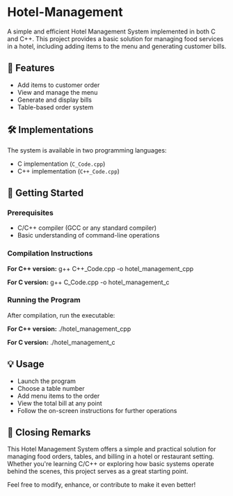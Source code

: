 # Hotel-Management

A simple and efficient Hotel Management System implemented in both C and C++. This project provides a basic solution for managing food services in a hotel, including adding items to the menu and generating customer bills.


## 🌟 Features
- Add items to customer order
- View and manage the menu
- Generate and display bills
- Table-based order system


## 🛠 Implementations
The system is available in two programming languages:
- C implementation (`C_Code.cpp`)
- C++ implementation (`C++_Code.cpp`)


## 🚀 Getting Started
### Prerequisites
- C/C++ compiler (GCC or any standard compiler)
- Basic understanding of command-line operations


### Compilation Instructions
**For C++ version:**
g++ C++_Code.cpp -o hotel_management_cpp

**For C version:**
g++ C_Code.cpp -o hotel_management_c


### Running the Program
After compilation, run the executable:

**For C++ version:**
./hotel_management_cpp

**For C version:**
./hotel_management_c


## 💡 Usage
- Launch the program  
- Choose a table number  
- Add menu items to the order  
- View the total bill at any point  
- Follow the on-screen instructions for further operations


## 📌 Closing Remarks
This Hotel Management System offers a simple and practical solution for managing food orders, tables, and billing in a hotel or restaurant setting.  
Whether you're learning C/C++ or exploring how basic systems operate behind the scenes, this project serves as a great starting point.  

Feel free to modify, enhance, or contribute to make it even better!
